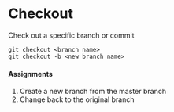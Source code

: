 # Checkout
Check out a specific branch or commit

```
git checkout <branch name>
git checkout -b <new branch name>
```

#### Assignments
1. Create a new branch from the master branch
2. Change back to the original branch
